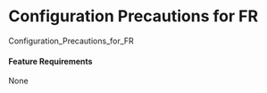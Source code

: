 Configuration Precautions for FR
================================

Configuration_Precautions_for_FR

#### Feature Requirements

None